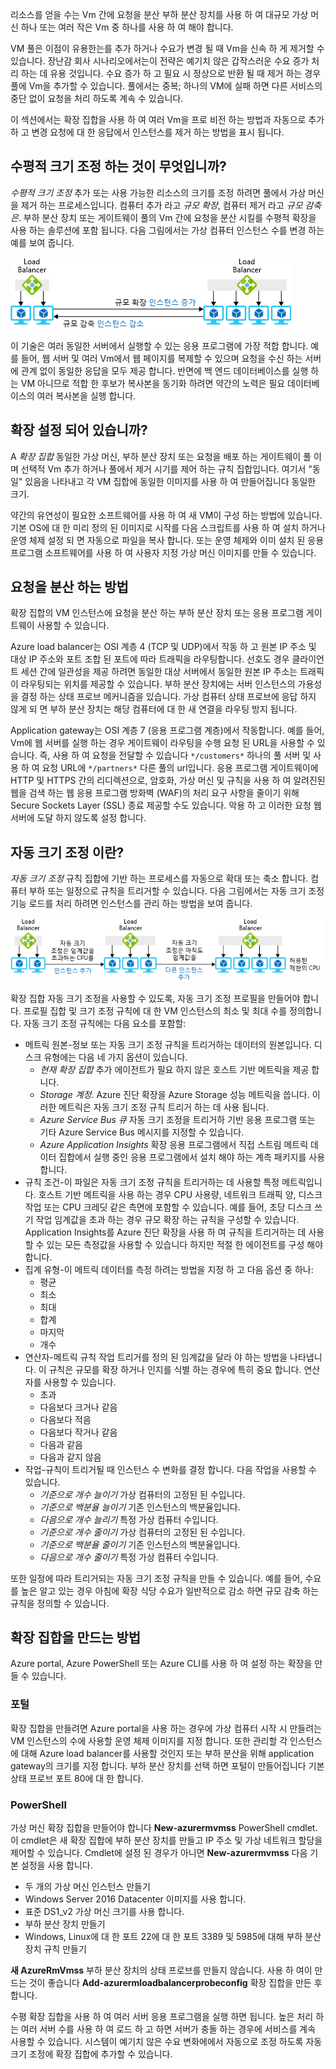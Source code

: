 리소스를 얻을 수는 Vm 간에 요청을 분산 부하 분산 장치를 사용 하 여 대규모 가상 머신 하나 또는 여러 작은 Vm 중 하나를 사용 하 여 해야 합니다.

VM 풀은 이점이 유용한는를 추가 하거나 수요가 변경 될 때 Vm을 신속 하 게 제거할 수 있습니다. 장난감 회사 시나리오에서는이 전략은 예기치 않은 갑작스러운 수요 증가 처리 하는 데 유용 것입니다. 수요 증가 하 고 필요 시 정상으로 반환 될 때 제거 하는 경우 풀에 Vm을 추가할 수 있습니다. 풀에서는 중복; 하나의 VM에 실패 하면 다른 서비스의 중단 없이 요청을 처리 하도록 계속 수 있습니다.

이 섹션에서는 확장 집합을 사용 하 여 여러 Vm을 프로 비전 하는 방법과 자동으로 추가 하 고 변경 요청에 대 한 응답에서 인스턴스를 제거 하는 방법을 표시 됩니다. 

## <a name="what-is-horizontal-scaling"></a>수평적 크기 조정 하는 것이 무엇입니까?

*수평적 크기 조정* 추가 또는 사용 가능한 리소스의 크기를 조정 하려면 풀에서 가상 머신을 제거 하는 프로세스입니다. 컴퓨터 추가 라고 _규모 확장_, 컴퓨터 제거 라고 _규모 감축은_. 부하 분산 장치 또는 게이트웨이 풀의 Vm 간에 요청을 분산 시킬를 수평적 확장을 사용 하는 솔루션에 포함 됩니다. 다음 그림에서는 가상 컴퓨터 인스턴스 수를 변경 하는 예를 보여 줍니다.

![요청 및 리소스의 크기 조정 비용을 줄이기 위해 처리 하는 리소스 확장을 보여 주는 예시입니다.](../media/4-ScaleInOut.png)

이 기술은 여러 동일한 서버에서 실행할 수 있는 응용 프로그램에 가장 적합 합니다. 예를 들어, 웹 서버 및 여러 Vm에서 웹 페이지를 복제할 수 있으며 요청을 수신 하는 서버에 관계 없이 동일한 응답을 모두 제공 합니다. 반면에 백 엔드 데이터베이스를 실행 하는 VM 아니므로 적합 한 후보가 복사본을 동기화 하려면 약간의 노력은 필요 데이터베이스의 여러 복사본을 실행 합니다.

## <a name="what-is-a-scale-set"></a>확장 설정 되어 있습니까?

A *확장 집합* 동일한 가상 머신, 부하 분산 장치 또는 요청을 배포 하는 게이트웨이 풀 이며 선택적 Vm 추가 하거나 풀에서 제거 시기를 제어 하는 규칙 집합입니다. 여기서 "동일" 있음을 나타내고 각 VM 집합에 동일한 이미지를 사용 하 여 만들어집니다 동일한 크기.

약간의 유연성이 필요한 소프트웨어를 사용 하 여 새 VM이 구성 하는 방법에 있습니다. 기본 OS에 대 한 미리 정의 된 이미지로 시작를 다음 스크립트를 사용 하 여 설치 하거나 운영 체제 설정 되 면 자동으로 파일을 복사 합니다. 또는 운영 체제와 이미 설치 된 응용 프로그램 소프트웨어를 사용 하 여 사용자 지정 가상 머신 이미지를 만들 수 있습니다.

## <a name="how-to-distribute-requests"></a>요청을 분산 하는 방법

확장 집합의 VM 인스턴스에 요청을 분산 하는 부하 분산 장치 또는 응용 프로그램 게이트웨이 사용할 수 있습니다.

Azure load balancer는 OSI 계층 4 (TCP 및 UDP)에서 작동 하 고 원본 IP 주소 및 대상 IP 주소와 포트 조합 된 포트에 따라 트래픽을 라우팅합니다. 선호도 경우 클라이언트 세션 간에 일관성을 제공 하려면 동일한 대상 서버에서 동일한 원본 IP 주소는 트래픽이 라우팅되는 위치를 제공할 수 있습니다. 부하 분산 장치에는 서버 인스턴스의 가용성을 결정 하는 상태 프로브 메커니즘을 있습니다. 가상 컴퓨터 상태 프로브에 응답 하지 않게 되 면 부하 분산 장치는 해당 컴퓨터에 대 한 새 연결을 라우팅 방지 됩니다.

Application gateway는 OSI 계층 7 (응용 프로그램 계층)에서 작동합니다. 예를 들어, Vm에 웹 서버를 실행 하는 경우 게이트웨이 라우팅을 수행 요청 된 URL을 사용할 수 있습니다. 즉, 사용 하 여 요청을 전달할 수 있습니다 `*/customers*` 하나의 풀 서버 및 사용 하 여 요청 URL에 `*/partners*` 다른 풀의 url입니다. 응용 프로그램 게이트웨이에 HTTP 및 HTTPS 간의 리디렉션으로, 암호화, 가상 머신 및 규칙을 사용 하 여 알려진된 웹을 검색 하는 웹 응용 프로그램 방화벽 (WAF)의 처리 요구 사항을 줄이기 위해 Secure Sockets Layer (SSL) 종료 제공할 수도 있습니다. 악용 하 고 이러한 요청 웹 서버에 도달 하지 않도록 설정 합니다.

## <a name="what-is-autoscaling"></a>자동 크기 조정 이란?

_자동 크기 조정_ 규칙 집합에 기반 하는 프로세스를 자동으로 확대 또는 축소 합니다. 컴퓨터 부하 또는 일정으로 규칙을 트리거할 수 있습니다. 다음 그림에서는 자동 크기 조정 기능 로드를 처리 하려면 인스턴스를 관리 하는 방법을 보여 줍니다.

![자동 크기 조정 가상 머신의 풀의 CPU 수준을 모니터링 하 고 CPU 사용률이 임계값을 초과 하는 경우 인스턴스를 추가 하는 방법을 보여 주는 예시입니다.](../media/4-autoscale.png)

확장 집합 자동 크기 조정을 사용할 수 있도록, 자동 크기 조정 프로필을 만들어야 합니다. 프로필 집합 및 크기 조정 규칙에 대 한 VM 인스턴스의 최소 및 최대 수를 정의합니다. 자동 크기 조정 규칙에는 다음 요소를 포함할:

* 메트릭 원본-정보 또는 자동 크기 조정 규칙을 트리거하는 데이터의 원본입니다. 디스크 유형에는 다음 네 가지 옵션이 있습니다.
  * *현재 확장 집합* 추가 에이전트가 필요 하지 않은 호스트 기반 메트릭을 제공 합니다.
  * *Storage 계정*. Azure 진단 확장을 Azure Storage 성능 메트릭을 씁니다. 이러한 메트릭은 자동 크기 조정 규칙 트리거 하는 데 사용 됩니다.
  * *Azure Service Bus 큐* 자동 크기 조정을 트리거하 기반 응용 프로그램 또는 기타 Azure Service Bus 메시지를 지정할 수 있습니다.
  * *Azure Application Insights* 확장 응용 프로그램에서 직접 스트림 메트릭 데이터 집합에서 실행 중인 응용 프로그램에서 설치 해야 하는 계측 패키지를 사용 합니다.
* 규칙 조건-이 파일은 자동 크기 조정 규칙을 트리거하는 데 사용할 특정 메트릭입니다. 호스트 기반 메트릭을 사용 하는 경우 CPU 사용량, 네트워크 트래픽 양, 디스크 작업 또는 CPU 크레딧 같은 측면에 포함할 수 있습니다. 예를 들어, 초당 디스크 쓰기 작업 임계값을 초과 하는 경우 규모 확장 하는 규칙을 구성할 수 있습니다. Application Insights를 Azure 진단 확장을 사용 하 여 규칙을 트리거하는 데 사용할 수 있는 모든 측정값을 사용할 수 있습니다 하지만 적절 한 에이전트를 구성 해야 합니다.
* 집계 유형-이 메트릭 데이터를 측정 하려는 방법을 지정 하 고 다음 옵션 중 하나:
  * 평균
  * 최소
  * 최대
  * 합계
  * 마지막
  * 개수
* 연산자-메트릭 규칙 작업 트리거를 정의 된 임계값을 달라 야 하는 방법을 나타냅니다. 이 규칙은 규모를 확장 하거나 인지를 식별 하는 경우에 특히 중요 합니다. 연산자를 사용할 수 있습니다.
  * 초과
  * 다음보다 크거나 같음
  * 다음보다 적음
  * 다음보다 작거나 같음
  * 다음과 같음
  * 다음과 같지 않음
* 작업-규칙이 트리거될 때 인스턴스 수 변화를 결정 합니다. 다음 작업을 사용할 수 있습니다.
  * *기준으로 개수 늘이기* 가상 컴퓨터의 고정된 된 수입니다.
  * *기준으로 백분율 늘이기* 기존 인스턴스의 백분율입니다.
  * *다음으로 개수 늘리기* 특정 가상 컴퓨터 수입니다.
  * *기준으로 개수 줄이기* 가상 컴퓨터의 고정된 된 수입니다.
  * *기준으로 백분율 줄이기* 기존 인스턴스의 백분율입니다.
  * *다음으로 개수 줄이기* 특정 가상 컴퓨터 수입니다.

또한 일정에 따라 트리거되는 자동 크기 조정 규칙을 만들 수 있습니다. 예를 들어, 수요를 높은 알고 있는 경우 아침에 확장 식당 수요가 일반적으로 감소 하면 규모 감축 하는 규칙을 정의할 수 있습니다.

## <a name="how-to-create-a-scale-set"></a>확장 집합을 만드는 방법

Azure portal, Azure PowerShell 또는 Azure CLI를 사용 하 여 설정 하는 확장을 만들 수 있습니다.

### <a name="portal"></a>포털

확장 집합을 만들려면 Azure portal을 사용 하는 경우에 가상 컴퓨터 시작 시 만들려는 VM 인스턴스의 수에 사용할 운영 체제 이미지를 지정 합니다. 또한 관리할 각 인스턴스에 대해 Azure load balancer를 사용할 것인지 또는 부하 분산을 위해 application gateway의 크기를 지정 합니다. 부하 분산 장치를 선택 하면 포털이 만들어집니다 기본 상태 프로브 포트 80에 대 한 합니다.

### <a name="powershell"></a>PowerShell

가상 머신 확장 집합을 만들어야 합니다 **New-azurermvmss** PowerShell cmdlet. 이 cmdlet은 새 확장 집합에 부하 분산 장치를 만들고 IP 주소 및 가상 네트워크 할당을 제어할 수 있습니다. Cmdlet에 설정 된 경우가 아니면 **New-azurermvmss** 다음 기본 설정을 사용 합니다.

* 두 개의 가상 머신 인스턴스 만들기
* Windows Server 2016 Datacenter 이미지를 사용 합니다.
* 표준 DS1_v2 가상 머신 크기를 사용 합니다.
* 부하 분산 장치 만들기
* Windows, Linux에 대 한 포트 22에 대 한 포트 3389 및 5985에 대해 부하 분산 장치 규칙 만들기

**새 AzureRmVmss** 부하 분산 장치의 상태 프로브를 만들지 않습니다. 사용 하 여이 만드는 것이 좋습니다 **Add-azurermloadbalancerprobeconfig** 확장 집합을 만든 후 합니다.

수평 확장 집합을 사용 하 여 여러 서버 응용 프로그램을 실행 하면 됩니다. 높은 처리 하는 여러 서버 수를 사용 하 여 로드 하 고 하면 서버가 충돌 하는 경우에 서비스를 계속 사용할 수 있습니다. 시스템이 예기치 않은 수요 변화에에서 자동으로 조정 하도록 자동 크기 조정에 확장 집합에 추가할 수 있습니다.